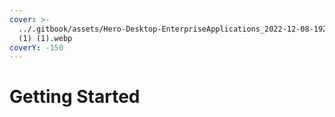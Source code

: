 ```yaml
---
cover: >-
  ../.gitbook/assets/Hero-Desktop-EnterpriseApplications_2022-12-08-192047_ivzd
  (1) (1).webp
coverY: -150
---
```


# Getting Started

